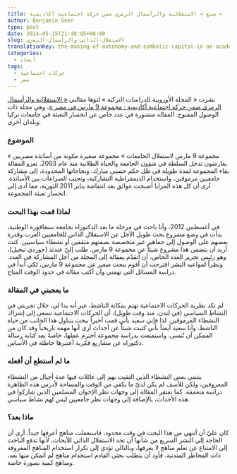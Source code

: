 ```yaml
---
title: صنع « الاستقلالية والرأسمال الرمزي ضمن حركة اجتماعية أكاديمية »
author: Benjamin Geer
type: post
date: 2014-05-15T21:48:05+00:00
slug: الاستقلال-الذاتي-والرأسمال-الرمزي
translationKey: the-making-of-autonomy-and-symbolic-capital-in-an-academic-social-movement
categories:
  - أبحاث
tags:
  - حركات اجتماعية
  - مصر
---
```


نشرت « المجلة الأوروبية للدراسات التركية » لتوها مقالتي
[« الاستقلالية والرأسمال الرمزي ضمن حركة اجتماعية أكاديمية : مجموعة 9 مارس في مصر »](https://doi.org/10.4000/ejts.4780)،
وهي مجلة ذات الوصول المفتوح. المقالة منشورة في عدد خاص عن انحسار
التعبئة في جامعات تركيا وبلدان أخرى.
  
### الموضوع

« مجموعة 9 مارس لاستقلال الجامعات » مجموعة صغيرة مكونة من أساتذة
مصريين يعارضون تدخل السلطة في شؤون الجامعة والحياة الطلابية منذ
عام 2003. تعزو المقالة بقاء المجموعة لمدة طويلة في ظل حكم حسني مبارك،
ونجاحاتها المحدودة، إلى مشاركة جامعيين مرموقين، واستخدام الديمقراطية
التشاركية، وتجنب الصراعات بين الأساتذة. أرى أن كل هذه المزايا أصبحت
عوائق بعد انتفاضة يناير 2011 الثورية، مما أدى إلى انحسار تعبئة
المجموعة.
  
### لماذا قمت بهذا البحث

في أغسطس 2012، وأنا باحث في مرحلة ما بعد الدكتوراه بجامعة سنغافورة
الوطنية، بدأت في وضع مشروع بحث طويل الأجل عن الاستقلال الذاتي
للجامعيين العرب وقدرة بعضهم على الوصول إلى جماهير غير متخصصة بصفتهم
مثقفين أو نشطاء سياسيين. كنت أريد أن يتضمن هذا مشروع شيئاً عن مجموعة 9
مارس. طلب إليّ عندئذ (جوردي تيجيل)، وهو رئيس تحرير العدد الخاص، أن
أتقدّم بمقالة إلى المجلة من أجل المشاركة في العدد. ونظراً لمواعيد النشر
اقترحت أن أقوم ببحث صغير عن مجموعة 9 مارس، لكي أبدأ في دراسة المسائل
التي تهمني وأن أكتب مقالة في حدود الوقت المتاح.

### ما يعجبني في المقالة

لم تكد نظرية الحركات الاجتماعية تهتم بمكانة الناشط، غير أنه بدا لي،
خلال تجربتي في النشاط السياسي (في لندن، منذ وقت طويل)، أن الحركات
الاجتماعية تسعى إلى إشراك النشطاء المرموقين. لذا فإني سعيد بأني قمت
أخيراً ببحث يتناول هذا الجانب من حياة الناشط. وأنا سعيد أيضاً بأني كتبت
شيئاً عن أحداث أرى أنها مهمة تاريخياً وقد كان من الممكن أن
تُنسى. واستمتعت بدراسة مجموعة أحترم عملها، خاصةً بعد كتابة رسالة دكتوراه
عن مشاريع فكرية أعتبرها خاطئة في الأساس.
  
### ما لم أستطع أن أفعله

ينتمي بعض النشطاء الذين التقيت بهم إلى عائلات فيها عدة أجيال من
النشطاء المعروفين، ولكن للأسف لم يكن لديّ ما يكفي من الوقت والمساحة
لأدرس هذه الظاهرة دراسة متعمقة. كما تفتقر المقالة إلى وجهات نظر
الإخوان المسلمين الذين شاركوا في هذه الأحداث، بالإضافة إلى وجهات نظر
جامعيين ليس لهم نشاط سياسي.
  
### ماذا بعد؟

كان عليّ أن أنتهي من هذا البحث في وقت محدود، فاستعملت مناهج أعرفها
جيداً. أرى أن الحاجة إلى النشر السريع من شأنها أن تحد الاستقلال الذاتي
للأبحاث، لأنها تدفع الباحث إلى الامتناع عن تعلم مناهج لا يعرفها،
وبالتالي تؤدي إلى تكرار استخدام المناهج المعروفة ذات المخاطر
المتدنية. فأود أن يتطلب بحثي القادم استخدام مناهج لم أتمكن منها بعد،
ومناهج كمية بصورة خاصة.
